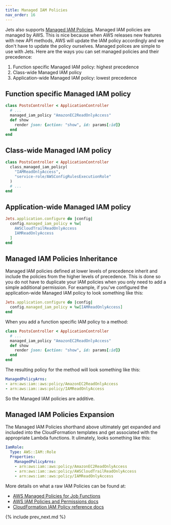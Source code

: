 ```yaml
---
title: Managed IAM Policies
nav_order: 16
---
```


Jets also supports [Managed IAM Policies](https://docs.aws.amazon.com/IAM/latest/UserGuide/access_policies_managed-vs-inline.html). Managed IAM policies are managed by AWS. This is nice because when AWS releases new features with new API methods, AWS will update the IAM policy accordingly and we don't have to update the policy ourselves.  Managed polices are simple to use with Jets. Here are the ways you can set managed policies and their precedence:

1. Function specific Managed IAM policy: highest precedence
2. Class-wide Managed IAM policy
3. Application-wide Managed IAM policy: lowest precedence

## Function specific Managed IAM policy

```ruby
class PostsController < ApplicationController
  # ...
  managed_iam_policy "AmazonEC2ReadOnlyAccess"
  def show
    render json: {action: "show", id: params[:id]}
  end
end
```

## Class-wide Managed IAM policy

```ruby
class PostsController < ApplicationController
  class_managed_iam_policy(
    "IAMReadOnlyAccess",
    "service-role/AWSConfigRulesExecutionRole"
  )
  # ...
end
```

## Application-wide Managed IAM policy

```ruby
Jets.application.configure do |config|
  config.managed_iam_policy = %w[
    AWSCloudTrailReadOnlyAccess
    IAMReadOnlyAccess
  ]
end
```

## Managed IAM Policies Inheritance

Managed IAM policies defined at lower levels of precedence inherit and include the policies from the higher levels of precedence. This is done so you do not have to duplicate your IAM policies when you only need to add a simple additional permission. For example, if you've configured the application-wide Managed IAM policy to look something like this:

```ruby
Jets.application.configure do |config|
  config.managed_iam_policy = %w[IAMReadOnlyAccess]
end
```

When you add a function specific IAM policy to a method:

```ruby
class PostsController < ApplicationController
  # ...
  managed_iam_policy "AmazonEC2ReadOnlyAccess"
  def show
    render json: {action: "show", id: params[:id]}
  end
end
```

The resulting policy for the method will look something like this:

```yaml
ManagedPolicyArns:
- arn:aws:iam::aws:policy/AmazonEC2ReadOnlyAccess
- arn:aws:iam::aws:policy/IAMReadOnlyAccess
```

So the Managed IAM policies are additive.

## Managed IAM Policies Expansion

The Managed IAM Policies shorthand above ultimately get expanded and included into the CloudFormation templates and get associated with the appropriate Lambda functions.  It ulimately, looks something like this:

```yaml
IamRole:
  Type: AWS::IAM::Role
  Properties:
    ManagedPolicyArns:
    - arn:aws:iam::aws:policy/AmazonEC2ReadOnlyAccess
    - arn:aws:iam::aws:policy/AWSCloudTrailReadOnlyAccess
    - arn:aws:iam::aws:policy/IAMReadOnlyAccess
```

More details on what a raw IAM Policies can be found at:

* [AWS Managed Policies for Job Functions](https://docs.aws.amazon.com/IAM/latest/UserGuide/access_policies_job-functions.html)
* [AWS IAM Policies and Permissions docs](https://docs.aws.amazon.com/IAM/latest/UserGuide/access_policies.html#access_policies-json)
* [CloudFormation IAM Policy reference docs](https://docs.aws.amazon.com/AWSCloudFormation/latest/UserGuide/aws-resource-iam-policy.html)

{% include prev_next.md %}
